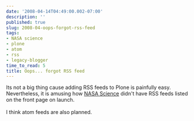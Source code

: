 ```yaml
---
date: '2008-04-14T04:49:00.002-07:00'
description: ''
published: true
slug: 2008-04-oops-forgot-rss-feed
tags:
- NASA science
- plone
- atom
- rss
- legacy-blogger
time_to_read: 5
title: Oops... forgot RSS feed
---
```


Its not a big thing cause adding RSS feeds to Plone is painfully easy.  Nevertheless, it is amusing how <a href="http://nasascience.nasa.gov/">NASA Science</a> didn't have RSS feeds listed on the front page on launch.<br /><br />I think atom feeds are also planned.